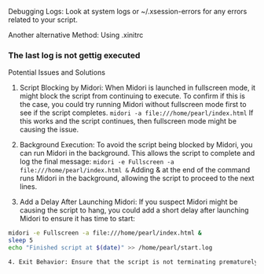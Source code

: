 Debugging
Logs: Look at system logs or ~/.xsession-errors for any errors related to your script.

Another alternative Method: Using .xinitrc

### The last log is not gettig executed 

Potential Issues and Solutions
1. Script Blocking by Midori: When Midori is launched in fullscreen mode, it might block the script from continuing to execute. To confirm if this is the case, you could try running Midori without fullscreen mode first to see if the script completes.
`midori -a file:///home/pearl/index.html`
If this works and the script continues, then fullscreen mode might be causing the issue.

2. Background Execution: To avoid the script being blocked by Midori, you can run Midori in the background. This allows the script to complete and log the final message:
`midori -e Fullscreen -a file:///home/pearl/index.html &`
Adding & at the end of the command runs Midori in the background, allowing the script to proceed to the next lines.

3. Add a Delay After Launching Midori: If you suspect Midori might be causing the script to hang, you could add a short delay after launching Midori to ensure it has time to start:
```bash
midori -e Fullscreen -a file:///home/pearl/index.html &
sleep 5
echo "Finished script at $(date)" >> /home/pearl/start.log

4. Exit Behavior: Ensure that the script is not terminating prematurely due to a system configuration issue. Make sure that the script is executed in an environment where it has sufficient permissions and resources.
